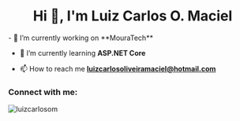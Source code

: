 <h1 align="center">Hi 👋, I'm Luiz Carlos O. Maciel</h1>
- 🔭 I’m currently working on **MouraTech**

- 🌱 I’m currently learning **ASP.NET Core**

- 📫 How to reach me **luizcarlosoliveiramaciel@hotmail.com**

<h3 align="left">Connect with me:</h3>
<p align="left">
</p>

<p><img align="center" src="https://github-readme-stats.vercel.app/api/top-langs?username=luizcarlosom&show_icons=true&locale=en&layout=compact" alt="luizcarlosom" /></p>
